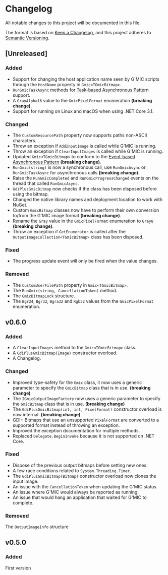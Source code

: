 # Changelog

All notable changes to this project will be documented in this file.

The format is based on [Keep a Changelog](https://keepachangelog.com/en/1.0.0/),
and this project adheres to [Semantic Versioning](https://semver.org/spec/v2.0.0.html).

## [Unreleased]

### Added

* Support for changing the host application name seen by G'MIC scripts through the `HostName` property in `Gmic<TGmicBitmap>`.
* `RunGmicTaskAsync` methods for [Task-based Asynchronous Pattern](https://docs.microsoft.com/en-us/dotnet/standard/asynchronous-programming-patterns/task-based-asynchronous-pattern-tap) support.
* A `GrayAlpha16` value to the `GmicPixelFormat` enumeration **(breaking change)**.
* Support for running on Linux and macOS when using .NET Core 3.1.

### Changed

* The `CustomResourcePath` property now supports paths non-ASCII characters.
* Throw an exception if `AddInputImage` is called while G'MIC is running.
* Throw an exception if `ClearInputImages` is called while G'MIC is running.
* Updated `Gmic<TGmicBitmap>` to conform to the [Event-based Asynchronous Pattern](https://docs.microsoft.com/en-us/dotnet/standard/asynchronous-programming-patterns/event-based-asynchronous-pattern-overview) **(breaking change)**.
* `RunGmic(string)` is now a synchronous call, use `RunGmicAsync` or `RunGmicTaskAsync` for asynchronous calls **(breaking change)**.
* Raise the `RunGmicCompleted` and `RunGmicProgressChanged` events on the thread that called `RunGmicAsync`.
* `GdiPlusGmicBitmap` now checks if the class has been disposed before using the bitmap.
* Changed the native library names and deployment location to work with NuGet.
* Custom `GmicBitmap` classes now have to perform their own conversion to/from the G'MIC image format **(breaking change)**.
* Rename the `Gray` value in the `GmicPixelFormat` enumeration to `Gray8` **(breaking change)**.
* Throw an exception if `GetEnumerator` is called after the `OutputImageCollection<TGmicBitmap>` class has been disposed.

### Fixed

* The progress update event will only be fired when the value changes.

### Removed

* The `CustomUserFilePath` property in `Gmic<TGmicBitmap>`.
* The `RunGmic(string, CancellationToken)` method.
* The `GmicBitmapLock` structure.
* The `Bgr24`, `Bgr32`, `Bgra32` and `Rgb32` values from the `GmicPixelFormat` enumeration.

## v0.6.0

### Added

* A `ClearInputImages` method to the `Gmic<TGmicBitmap>` class.
* A `GdiPlusGmicBitmap(Image)` constructor overload.
* A Changelog. 

### Changed

* Improved type-safety for the `Gmic` class, it now uses a generic parameter
  to specify the `GmicBitmap` class that is in use. **(breaking change)**
* The `IGmicOutputImageFactory` now uses a generic parameter
  to specify the `GmicBitmap` class that is in use.  **(breaking change)**
* The `GdiPlusGmicBitmap(int, int, PixelFormat)` constructor overload is now internal. **(breaking change)**
* GDI+ Bitmaps that use an unsupported `PixelFormat` are converted to a
  supported format instead of throwing an exception.
* Improved the exception documentation for multiple methods.
* Replaced `Delegate.BeginInvoke` because it is not supported on .NET Core.

### Fixed

* Dispose of the previous output bitmaps before setting new ones.
* A few race conditions related to `System.Threading.Timer`.
* The `GdiPlusGmicBitmap(Bitmap)` constructor overload now clones the input image.
* An issue with the `CancellationToken` when updating the G'MIC status.
* An issue where G'MIC would always be reported as running.
* An issue that would hang an application that waited for G'MIC to complete.

### Removed

The `OutputImageInfo` structure

## v0.5.0

### Added

First version

